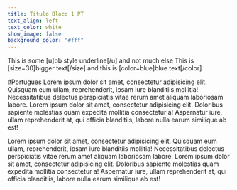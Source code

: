 ```yaml
---
title: Titulo Bloco 1 PT
text_align: left
text_color: white
show_image: false
background_color: "#fff"
---
```



This is some [u]bb style underline[/u] and not much else
This is [size=30]bigger text[/size] and this is [color=blue]blue text[/color]



#Portugues
Lorem ipsum dolor sit amet, consectetur adipisicing elit. Quisquam eum ullam, reprehenderit, ipsam iure blanditiis mollitia! Necessitatibus delectus perspiciatis vitae rerum amet aliquam laboriosam labore. 
Lorem ipsum dolor sit amet, consectetur adipisicing elit. Doloribus sapiente molestias quam expedita mollitia consectetur a! Aspernatur iure, ullam reprehenderit at, qui officia blanditiis, labore nulla earum similique ab est!

Lorem ipsum dolor sit amet, consectetur adipisicing elit. Quisquam eum ullam, reprehenderit, ipsam iure blanditiis mollitia! Necessitatibus delectus perspiciatis vitae rerum amet aliquam laboriosam labore. 
Lorem ipsum dolor sit amet, consectetur adipisicing elit. Doloribus sapiente molestias quam expedita mollitia consectetur a! Aspernatur iure, ullam reprehenderit at, qui officia blanditiis, labore nulla earum similique ab est!